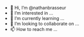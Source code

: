 - 👋 Hi, I’m @nathanbrasseur
- 👀 I’m interested in ...
- 🌱 I’m currently learning ...
- 💞️ I’m looking to collaborate on ...
- 📫 How to reach me ...

<!---
nathanbrasseur/nathanbrasseur is a ✨ special ✨ repository because its `README.md` (this file) appears on your GitHub profile.
You can click the Preview link to take a look at your changes.
--->
